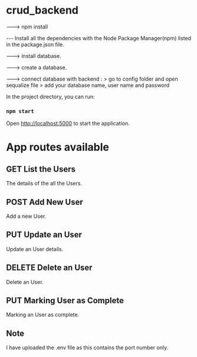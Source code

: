 # crud_backend

---> npm install

---  Install all the dependencies with the Node Package Manager(npm) listed in the package.json file.

---> install database.

---> create a database.

---> connect database with backend :
                      > go to config folder and open sequalize file
                      > add your database name, user name and password


In the project directory, you can run:

### `npm start`

Open [http://localhost:5000](http://localhost:5000) to start the application.


# App routes available

## GET List the Users
The details of the all the Users.

## POST Add New User
Add a new User.

## PUT Update an User
Update an User details.

## DELETE Delete an User
Delete an User.

## PUT Marking User as Complete
Marking an User as complete.

## Note
I have uploaded the .env file as this contains the port number only.

